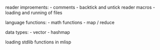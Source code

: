 reader improements:
    - comments
    - backtick and untick reader macros
    - loading and running of files

language functions:
    - math functions
    - map / reduce

data types:
    - vector
    - hashmap

loading stdlib functions in mlisp
